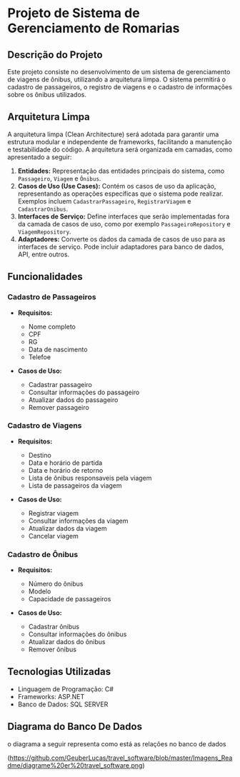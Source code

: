 # Projeto de Sistema de Gerenciamento de Romarias 

## Descrição do Projeto

Este projeto consiste no desenvolvimento de um sistema de gerenciamento de viagens de ônibus, utilizando a arquitetura limpa. O sistema permitirá o cadastro de passageiros, o registro de viagens e o cadastro de informações sobre os ônibus utilizados.

## Arquitetura Limpa

A arquitetura limpa (Clean Architecture) será adotada para garantir uma estrutura modular e independente de frameworks, facilitando a manutenção e testabilidade do código. A arquitetura será organizada em camadas, como apresentado a seguir:

1. **Entidades:** Representação das entidades principais do sistema, como `Passageiro`, `Viagem` e `Ônibus`.
2. **Casos de Uso (Use Cases):** Contém os casos de uso da aplicação, representando as operações específicas que o sistema pode realizar. Exemplos incluem `CadastrarPassageiro`, `RegistrarViagem` e `CadastrarOnibus`.
3. **Interfaces de Serviço:** Define interfaces que serão implementadas fora da camada de casos de uso, como por exemplo `PassageiroRepository` e `ViagemRepository`.
4. **Adaptadores:** Converte os dados da camada de casos de uso para as interfaces de serviço. Pode incluir adaptadores para banco de dados, API, entre outros.

## Funcionalidades

### Cadastro de Passageiros

- **Requisitos:**
  - Nome completo
  - CPF
  - RG
  - Data de nascimento
  - Telefoe

- **Casos de Uso:**
  - Cadastrar passageiro
  - Consultar informações do passageiro
  - Atualizar dados do passageiro
  - Remover passageiro

### Cadastro de Viagens

- **Requisitos:**
  - Destino
  - Data e horário de partida
  - Data e horário de retorno
  - Lista de ônibus responsaveis pela viagem
  - Lista de passageiros da viagem

- **Casos de Uso:**
  - Registrar viagem
  - Consultar informações da viagem
  - Atualizar dados da viagem
  - Cancelar viagem

### Cadastro de Ônibus

- **Requisitos:**
  - Número do ônibus
  - Modelo
  - Capacidade de passageiros

- **Casos de Uso:**
  - Cadastrar ônibus
  - Consultar informações do ônibus
  - Atualizar dados do ônibus
  - Remover ônibus

## Tecnologias Utilizadas

- Linguagem de Programação:  C#
- Frameworks: ASP.NET
- Banco de Dados: SQL SERVER 

## Diagrama do Banco De Dados
o diagrama a seguir representa como está as relaçôes no banco de dados 

(https://github.com/GeuberLucas/travel_software/blob/master/Imagens_Readme/diagrame%20er%20travel_software.png)

